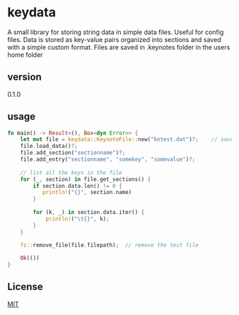 # keydata

A small library for storing string data in simple data files. Useful for config files. 
Data is stored as key-value pairs organized into sections and saved with a simple custom format.
Files are saved in .keynotes folder in the users home folder

## version

0.1.0

## usage

```rust
fn main() -> Result<(), Box<dyn Error>> {
    let mut file = keydata::KeynoteFile::new("kntest.dat")?;    // saved in hidden folder in users home dir   
    file.load_data()?;
    file.add_section("sectionname")?;
    file.add_entry("sectionname", "somekey", "somevalue")?;
    
    // list all the keys in the file
    for (_, section) in file.get_sections() {   
        if section.data.len() != 0 {
           println!("{}", section.name)
        }    
      
        for (k, _) in section.data.iter() {
            println!("\t{}", k);
        }
    }    

    fs::remove_file(file.filepath);  // remove the test file
     
    Ok(()) 
}
```

## License
[MIT](https://choosealicense.com/licenses/mit/)
